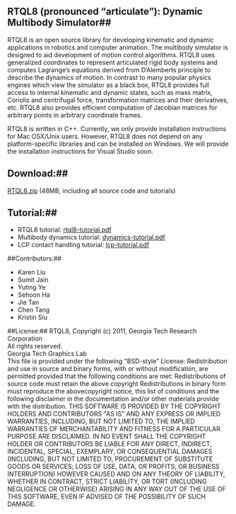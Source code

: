 ## RTQL8 (pronounced “articulate”): Dynamic Multibody Simulator##

RTQL8 is an open source library for developing kinematic and dynamic applications in robotics and computer animation. The multibody simulator is designed to aid development of motion control algorithms. RTQL8 uses generalized coordinates to represent articulated rigid body systems and computes Lagrange’s equations derived from D’Alemberts principle to describe the dynamics of motion. In contrast to many popular physics engines which view the simulator as a black box, RTQL8 provides full access to internal kinematic and dynamic states, such as mass matrix, Coriolis and centrifugal force, transformation matrices and their derivatives, etc. RTQL8 also provides efficient computation of Jacobian matrices for arbitrary points in arbitrary coordinate frames.

RTQL8 is written in C++. Currently, we only provide installation instructions for Mac OSX/Unix users. However, RTQL8 does not depend on any platform-specific libraries and can be installed on Windows. We will provide the installation instructions for Visual Studio soon.

## Download:##
<a href="http://www.cc.gatech.edu/~karenliu/RTQL8.html">RTQL8.zip</a> (48MB, including all source code and tutorials)

## Tutorial:##
* RTQL8 tutorial: <a href="http://www.cc.gatech.edu/~karenliu/RTQL8_files/rtql8-tutorial.pdf">rtql8-tutorial.pdf</a>
* Multibody dynamics tutorial: <a href="http://www.cc.gatech.edu/~karenliu/RTQL8_files/dynamics-tutorial.pdf">dynamics-tutorial.pdf</a>
* LCP contact handling tutorial: <a href="http://www.cc.gatech.edu/~karenliu/RTQL8_files/lcp-tutorial.pdf">lcp-tutorial.pdf</a>

##Contributors:##
* Karen Liu
* Sumit Jain
* Yuting Ye
* Sehoon Ha
* Jie Tan
* Chen Tang
* Kristin Siu

##License:##
RTQL8, Copyright (c) 2011, Georgia Tech Research Corporation</br>
All rights reserved.<br/>
Georgia Tech Graphics Lab<br/>
This file is provided under the following "BSD-style" License:
Redistribution and use in source and binary forms, with or without modification, are permitted provided that the following conditions are met:
Redistributions of source code must retain the above copyright
Redistributions in binary form must reproduce the abovecopyright notice, this list of conditions and the following disclaimer in the documentation and/or other materials provide with the distribution.
THIS SOFTWARE IS PROVIDED BY THE COPYRIGHT HOLDERS AND CONTRIBUTORS "AS IS" AND ANY EXPRESS OR IMPLIED WARRANTIES, INCLUDING, BUT NOT LIMITED TO, THE IMPLIED WARRANTIES OF MERCHANTABILITY AND FITNESS FOR A PARTICULAR PURPOSE ARE DISCLAIMED. IN NO EVENT SHALL THE COPYRIGHT HOLDER OR CONTRIBUTORS BE LIABLE FOR ANY DIRECT, INDIRECT, INCIDENTAL, SPECIAL, EXEMPLARY, OR CONSEQUENTIAL DAMAGES (INCLUDING, BUT NOT  LIMITED TO, PROCUREMENT OF SUBSTITUTE GOODS OR SERVICES; LOSS OF USE, DATA, OR PROFITS; OR BUSINESS INTERRUPTION) HOWEVER CAUSED AND ON ANY THEORY OF LIABILITY, WHETHER IN CONTRACT, STRICT LIABILITY, OR TORT (INCLUDING NEGLIGENCE OR OTHERWISE) ARISING IN ANY WAY OUT OF THE USE OF THIS SOFTWARE, EVEN IF ADVISED OF THE POSSIBILITY OF SUCH DAMAGE.


